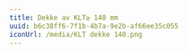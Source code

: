```yaml
---
title: Dekke av KLT≥ 140 mm
uuid: b6c38ff6-7f1b-4b7a-9e2b-af66ee35c055
iconUrl: /media/KLT dekke 140.png
---
```


